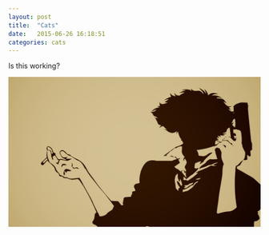 ```yaml
---
layout: post
title:  "Cats"
date:   2015-06-26 16:18:51
categories: cats
---
```

Is this working?

<img src="/assets/cowboy-bebop-iphone-wallpaper-awesome.jpg" alt="test" height ="300" width="600"/>

<!---
images in markdown
![cats](/assets/cowboy-bebop-iphone-wallpaper-awesome.jpg)
--->
